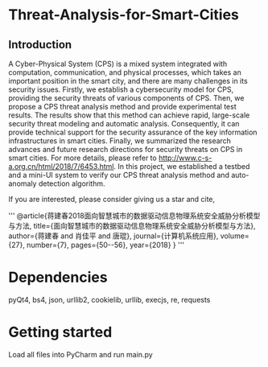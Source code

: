 # Threat-Analysis-for-Smart-Cities
## Introduction
A Cyber-Physical System (CPS) is a mixed system integrated with computation, communication, and physical processes, which takes an important position in the smart city, and there are many challenges in its security issues. Firstly, we establish a cybersecurity model for CPS, providing the security threats of various components of CPS. Then, we propose a CPS threat analysis method and provide experimental test results. The results show that this method can achieve rapid, large-scale security threat modeling and automatic analysis. Consequently, it can provide technical support for the security assurance of the key information infrastructures in smart cities. Finally, we summarized the research advances and future research directions for security threats on CPS in smart cities. For more details, please refer to http://www.c-s-a.org.cn/html/2018/7/6453.html. In this project, we established a testbed and a mini-UI system to verify our CPS threat analysis method and auto-anomaly detection algorithm.

If you are interested, please consider giving us a star and cite,

'''
@article{蒋建春2018面向智慧城市的数据驱动信息物理系统安全威胁分析模型与方法,
  title={面向智慧城市的数据驱动信息物理系统安全威胁分析模型与方法},
  author={蒋建春 and 肖佳平 and 唐琨},
  journal={计算机系统应用},
  volume={27},
  number={7},
  pages={50--56},
  year={2018}
}
'''

# Dependencies
pyQt4, bs4, json, urllib2, cookielib, urllib, execjs, re, requests
# Getting started
Load all files into PyCharm and run main.py
